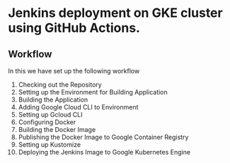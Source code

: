 # Jenkins deployment on GKE cluster using GitHub Actions.


## Workflow

In this we have set up the following workflow

1. Checking out the Repository
2. Setting up the Environment for Building Application
3. Building the Application
4. Adding Google Cloud CLI to Environment
5. Setting up Gcloud CLI
6. Configuring Docker
7. Building the Docker Image
8. Publishing the Docker Image to Google Container Registry
9. Setting up Kustomize
10. Deploying the Jenkins Image to Google Kubernetes Engine
